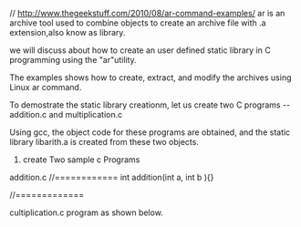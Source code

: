 // http://www.thegeekstuff.com/2010/08/ar-command-examples/
ar is an archive tool used to combine objects to create an archive file with .a extension,also know as library.

we will discuss about how to create an user defined static library in C programming using the "ar"utility.

The examples shows how to create, extract, and modify the archives using Linux ar command.

To demostrate the static library creationm, let us create two C programs --
addition.c and multiplication.c

Using gcc, the object code for these programs are obtained, and the static library libarith.a is created from these two objects.

1. create Two sample c Programs

addition.c
//============
int addition(int a, int b ){}

//=============

cultiplication.c program as shown below.
